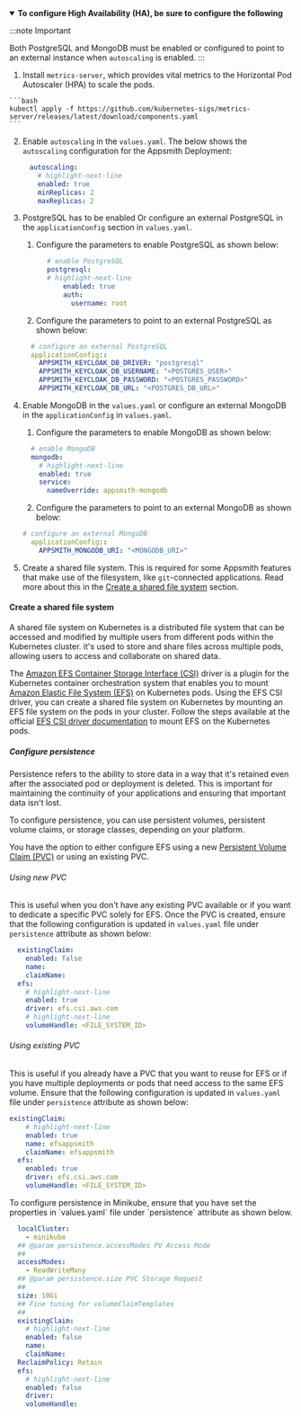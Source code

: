 
<details id="highAvailability" open>
  <summary> <b>To configure High Availability (HA), be sure to configure the following</b> </summary>

:::note Important

  Both PostgreSQL and MongoDB must be enabled or configured to point to an external instance when `autoscaling` is enabled.
:::

  1. Install `metrics-server`, which provides vital metrics to the Horizontal Pod Autoscaler (HPA) to scale the pods.

    ```bash
    kubectl apply -f https://github.com/kubernetes-sigs/metrics-server/releases/latest/download/components.yaml
    ```

  2. Enable `autoscaling` in the `values.yaml`. The below shows the `autoscaling` configuration for the Appsmith Deployment:

   ```yaml
        autoscaling:
          # highlight-next-line
          enabled: true
          minReplicas: 2
          maxReplicas: 2
   ```

  3. PostgreSQL has to be enabled Or configure an external PostgreSQL in the `applicationConfig` section in `values.yaml`.

      1. Configure the parameters to enable PostgreSQL as shown below:

      ```yaml
            # enable PostgreSQL
            postgresql:
            # highlight-next-line
                enabled: true
                auth:
                  username: root
      ```

      2. Configure the parameters to point to an external PostgreSQL as shown below:
    
      ```yaml
        # configure an external PostgreSQL
        applicationConfig::
          APPSMITH_KEYCLOAK_DB_DRIVER: "postgresql"
          APPSMITH_KEYCLOAK_DB_USERNAME: "<POSTGRES_USER>"
          APPSMITH_KEYCLOAK_DB_PASSWORD: "<POSTGRES_PASSWORD>"
          APPSMITH_KEYCLOAK_DB_URL: "<POSTGRES_DB_URL>"
      ```

  4.  Enable MongoDB in the `values.yaml` or configure an external MongoDB in the `applicationConfig` in `values.yaml`.

      1. Configure the parameters to enable MongoDB as shown below:

        ```yaml
          # enable MongoDB
          mongodb:
            # highlight-next-line
            enabled: true
            service:
              nameOverride: appsmith-mongodb
        ```
      
      2. Configure the parameters to point to an external MongoDB as shown below:

        ```yaml
        # configure an external MongoDB
          applicationConfig::
            APPSMITH_MONGODB_URI: "<MONGODB_URI>"
        ```

6. Create a shared file system. This is required for some Appsmith features that make use of the filesystem, like `git`-connected applications. Read more about this in the [Create a shared file system](#create-a-shared-file-system) section.

#### Create a shared file system

A shared file system on Kubernetes is a distributed file system that can be accessed and modified by multiple users from different pods within the Kubernetes cluster. it's used to store and share files across multiple pods, allowing users to access and collaborate on shared data.

<Tabs groupId="configurations">
  <TabItem label="AWS EKS" value="AWSEKS">

The [Amazon EFS Container Storage Interface (CSI)](https://docs.aws.amazon.com/eks/latest/userguide/efs-csi.html) driver is a plugin for the Kubernetes container orchestration system that enables you to mount [Amazon Elastic File System (EFS)](https://aws.amazon.com/efs/) on Kubernetes pods. Using the EFS CSI driver, you can create a shared file system on Kubernetes by mounting an EFS file system on the pods in your cluster. Follow the steps available at the official [EFS CSI driver documentation](https://docs.aws.amazon.com/eks/latest/userguide/efs-csi.html) to mount EFS on the Kubernetes pods.

</TabItem>
</Tabs>

##### Configure persistence

Persistence refers to the ability to store data in a way that it's retained even after the associated pod or deployment is deleted. This is important for maintaining the continuity of your applications and ensuring that important data isn't lost. 

To configure persistence, you can use persistent volumes, persistent volume claims, or storage classes, depending on your platform. 

<Tabs groupId="configurations">
  <TabItem label="AWS EKS" value="AWSEKS">

You have the option to either configure EFS using a new [Persistent Volume Claim (PVC)](https://kubernetes.io/docs/concepts/storage/persistent-volumes/) or using an existing PVC.

###### Using new PVC
This is useful when you don't have any existing PVC available or if you want to dedicate a specific PVC solely for EFS. Once the PVC is created, ensure that the following configuration is updated in `values.yaml` file under `persistence` attribute as shown below:

```yaml
  existingClaim:
    enabled: false
    name: 
    claimName: 
  efs:
    # highlight-next-line
    enabled: true
    driver: efs.csi.aws.com
    # highlight-next-line
    volumeHandle: <FILE_SYSTEM_ID>
```

###### Using existing PVC

This is useful if you already have a PVC that you want to reuse for EFS or if you have multiple deployments or pods that need access to the same EFS volume. Ensure that the following configuration is updated in `values.yaml` file under `persistence` attribute as shown below:

```yaml
existingClaim:
    # highlight-next-line
    enabled: true
    name: efsappsmith
    claimName: efsappsmith
  efs:
    enabled: true
    driver: efs.csi.aws.com
    volumeHandle: <FILE_SYSTEM_ID>
```

</TabItem>

<TabItem label="Minikube" value="Minikube">
  To configure persistence in Minikube, ensure that you have set the properties in `values.yaml` file under `persistence` attribute as shown below.

```yaml
  localCluster:
    - minikube
  ## @param persistence.accessModes PV Access Mode
  ##
  accessModes:
    - ReadWriteMany
  ## @param persistence.size PVC Storage Request
  ##
  size: 10Gi
  ## Fine tuning for volumeClaimTemplates
  ##
  existingClaim:
    # highlight-next-line
    enabled: false
    name:
    claimName:
  ReclaimPolicy: Retain
  efs:
    # highlight-next-line
    enabled: false
    driver: 
    volumeHandle:
```

</TabItem>
</Tabs>

</details>